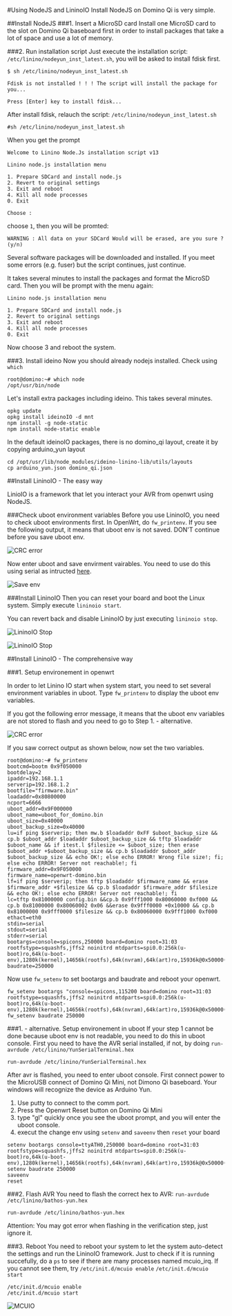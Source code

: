 #Using NodeJS and LininoIO
Install NodeJS on Domino Qi is very simple. 

##Install NodeJS
###1. Insert a MicroSD card
Install one MicroSD card to the slot on Domino Qi baseboard first in order to install packages that take a lot of space and use a lot of memory.

###2. Run installation script
Just execute the installation script: `/etc/linino/nodeyun_inst_latest.sh`, you will be asked to install fdisk first.
```
$ sh /etc/linino/nodeyun_inst_latest.sh

Fdisk is not installed ! ! ! The script will install the package for you...

Press [Enter] key to install fdisk...

```
After install fdisk, relauch the script: `/etc/linino/nodeyun_inst_latest.sh`
```
#sh /etc/linino/nodeyun_inst_latest.sh
```
When you get the prompt
```
Welcome to Linino Node.Js installation script v13

Linino node.js installation menu

1. Prepare SDCard and install node.js
2. Revert to original settings
3. Exit and reboot
4. Kill all node processes
0. Exit
 
Choose : 
```
choose `1`,  then you will be promted:
```
WARNING : All data on your SDCard Would will be erased, are you sure ? (y/n)
```
Several software packages will be downloaded and installed. If you meet some errors (e.g. fuser) but the script continues, just continue.

It takes several minutes to install the packages and format the MicroSD card. Then you will be prompt with the menu again:
```
Linino node.js installation menu

1. Prepare SDCard and install node.js
2. Revert to original settings
3. Exit and reboot
4. Kill all node processes
0. Exit
```
Now choose 3 and reboot the system.

###3. Install ideino
Now you should already nodejs installed. Check using `which`
```
root@domino:~# which node
/opt/usr/bin/node
```
Let's install extra packages including ideino. This takes several minutes.
```
opkg update
opkg install ideinoIO -d mnt
npm install -g node-static
npm install node-static enable
```
In the default ideinoIO packages, there is no domino_qi layout, create it by copying arduino_yun layout
```
cd /opt/usr/lib/node_modules/ideino-linino-lib/utils/layouts
cp arduino_yun.json domino_qi.json
```

##Install LininoIO - The easy way

LinioIO is a framework that let you interact your AVR from openwrt using NodeJS. 

###Check uboot environment variables
Before you use LininoIO, you need to check uboot environments first. In OpenWrt, do `fw_printenv`. If you see the following output, it means that uboot env is not saved. DON'T continue before you save uboot env.

![CRC error](https://static.gl-inet.com/docs/en/2.x/domino/qi/src/crc.jpg)

Now enter uboot and save envirment vairables. You need to use do this using serial as intructed [here](../serial/).

![Save env](https://static.gl-inet.com/docs/en/2.x/domino/qi/src/saveenv.jpg)

###Install LininoIO
Then you can reset your board and boot the Linux system. Simply execute `lininoio start`.

You can revert back and disable LininoIO by just executing `lininoio stop`.

![LininoIO Stop](https://static.gl-inet.com/docs/en/2.x/domino/qi/src/lininoio-stop.png)

![LininoIO Stop](https://static.gl-inet.com/docs/en/2.x/domino/qi/src/lininoio-stop1.png)

##Install LininoIO - The comprehensive way

###1. Setup environement in openwrt

In order to let Linino IO start when system start, you need to set several environment variables in uboot. Type `fw_printenv` to display the uboot env variables.

If you got the following error message, it means that the uboot env variables are not stored to flash and you need to go to Step 1. - alternative.

![CRC error](https://static.gl-inet.com/docs/en/2.x/domino/qi/src/crc.jpg)


If you saw correct output as shown below, now set the two variables.
```
root@domino:~# fw_printenv 
bootcmd=bootm 0x9f050000
bootdelay=2
ipaddr=192.168.1.1
serverip=192.168.1.2
bootfile="firmware.bin"
loadaddr=0x80800000
ncport=6666
uboot_addr=0x9F000000
uboot_name=uboot_for_domino.bin
uboot_size=0x40000
uboot_backup_size=0x40000
lu=if ping $serverip; then mw.b $loadaddr 0xFF $uboot_backup_size && cp.b $uboot_addr $loadaddr $uboot_backup_size && tftp $loadaddr $uboot_name && if itest.l $filesize <= $uboot_size; then erase $uboot_addr +$uboot_backup_size && cp.b $loadaddr $uboot_addr $uboot_backup_size && echo OK!; else echo ERROR! Wrong file size!; fi; else echo ERROR! Server not reachable!; fi
firmware_addr=0x9F050000
firmware_name=openwrt-domino.bin
lf=if ping $serverip; then tftp $loadaddr $firmware_name && erase $firmware_addr +$filesize && cp.b $loadaddr $firmware_addr $filesize && echo OK!; else echo ERROR! Server not reachable!; fi
lc=tftp 0x81000000 config.bin &&cp.b 0x9fff1000 0x80060000 0xf000 && cp.b 0x81000000 0x80060002 0x06 &&erase 0x9fff0000 +0x10000 && cp.b 0x81000000 0x9fff0000 $filesize && cp.b 0x80060000 0x9fff1000 0xf000
ethact=eth0
stdin=serial
stdout=serial
stderr=serial
bootargs=console=spicons,250000 board=domino root=31:03 rootfstype=squashfs,jffs2 noinitrd mtdparts=spi0.0:256k(u-boot)ro,64k(u-boot-env),1280k(kernel),14656k(rootfs),64k(nvram),64k(art)ro,15936k@0x50000(firmware)
baudrate=250000
```
Now use `fw_setenv` to set bootargs and baudrate and reboot your openwrt.
```
fw_setenv bootargs "console=spicons,115200 board=domino root=31:03 rootfstype=squashfs,jffs2 noinitrd mtdparts=spi0.0:256k(u-boot)ro,64k(u-boot-env),1280k(kernel),14656k(rootfs),64k(nvram),64k(art)ro,15936k@0x50000(firmware)"
fw_setenv baudrate 250000
```

###1. - alternative. Setup environement in uboot
If your step 1 cannot be done because uboot env is not readable, you need to do this in uboot console. First you need to have the AVR serial installed, if not, by doing `run-avrdude /etc/linino/YunSerialTerminal.hex`
```
run-avrdude /etc/linino/YunSerialTerminal.hex
```
After avr is flashed, you need to enter uboot console. 
First connect power to the MicroUSB connect of Domino Qi Mini, not Dimono Qi baseboard. Your windows will recognize the device as Arduino Yun. 
1. Use putty to connect to the comm port. 
2. Press the Openwrt Reset button on Domino Qi Mini
3. type "gl" quickly once you see the uboot prompt, and you will enter the uboot console.
4. execut the change env using `setenv` and `saveenv` then `reset` your board
```
setenv bootargs console=ttyATH0,250000 board=domino root=31:03 rootfstype=squashfs,jffs2 noinitrd mtdparts=spi0.0:256k(u-boot)ro,64k(u-boot-env),1280k(kernel),14656k(rootfs),64k(nvram),64k(art)ro,15936k@0x50000(firmware)
setenv baudrate 250000
saveenv
reset
```

###2. Flash AVR
You need to flash the correct hex to AVR: `run-avrdude /etc/linino/bathos-yun.hex`
```
run-avrdude /etc/linino/bathos-yun.hex
```
Attention: You may got error when flashing in the verification step, just ignore it. 

###3. Reboot 
You need to reboot your system to let the system auto-detect the settings and run the LininoIO framework.
Just to check if it is running succefully, do a `ps` to see if there are many processes named mcuio_irq. 
If you cannot see them, try `/etc/init.d/mcuio enable` `/etc/init.d/mcuio start`
```
/etc/init.d/mcuio enable
/etc/init.d/mcuio start

```

![MCUIO](https://static.gl-inet.com/docs/en/2.x/domino/qi/src/mcuio.png)



